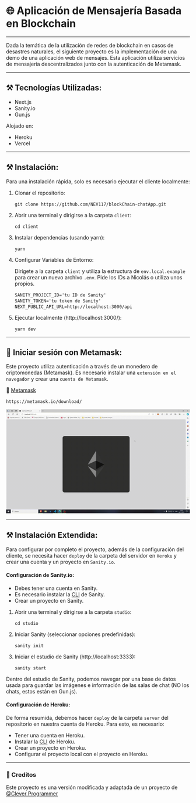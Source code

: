 # 🌐 Aplicación de Mensajería Basada en Blockchain

---

Dada la temática de la utilización de redes de blockchain en casos de desastres naturales, el siguiente proyecto es la implementación de una demo de una aplicación web de mensajes. Esta aplicación utiliza servicios de mensajería descentralizados junto con la autenticación de Metamask.

---
## ⚒ Tecnologías Utilizadas:

- Next.js
- Sanity.io
- Gun.js

Alojado en:
- Heroku
- Vercel

---

## ⚒ Instalación:

Para una instalación rápida, solo es necesario ejecutar el cliente localmente:

1. Clonar el repositorio:
    ```
    git clone https://github.com/NEV117/blockChain-chatApp.git
    ```

2. Abrir una terminal y dirigirse a la carpeta `client`:
    ```
    cd client
    ```

3. Instalar dependencias (usando yarn):
    ```
    yarn
    ```

4. Configurar Variables de Entorno:

    Dirígete a la carpeta `client` y utiliza la estructura de `env.local.example` para crear un nuevo archivo `.env`. Pide los IDs a Nicolás o utiliza unos propios.

    ```
    SANITY_PROJECT_ID='tu ID de Sanity'
    SANITY_TOKEN='tu token de Sanity'
    NEXT_PUBLIC_API_URL=http://localhost:3000/api
    ```

5. Ejecutar localmente (http://localhost:3000/):
    ```
    yarn dev
    ```

---

## 🦊 Iniciar sesión con Metamask:

Este proyecto utiliza autenticación a través de un monedero de criptomonedas (Metamask). Es necesario instalar una `extensión en el navegador` y crear una `cuenta de Metamask`.

🦊 [Metamask](https://metamask.io/download/)

    https://metamask.io/download/

<p align="center">
    <img  src="documentation/readmeImg/Metamask-Login2.gif">
</p>

---

## ⚒ Instalación Extendida:

Para configurar por completo el proyecto, además de la configuración del cliente, se necesita hacer `deploy` de la carpeta del servidor en `Heroku` y crear una cuenta y un proyecto en `Sanity.io`.

#### Configuración de Sanity.io:

- Debes tener una cuenta en Sanity.
- Es necesario instalar la [CLI](https://www.sanity.io/docs/cli) de Sanity.
- Crear un proyecto en Sanity.

1. Abrir una terminal y dirigirse a la carpeta `studio`:
    ```
    cd studio
    ```

2. Iniciar Sanity (seleccionar opciones predefinidas):
    ```
    sanity init
    ```

3. Iniciar el estudio de Sanity (http://localhost:3333):
    ```
    sanity start
    ```

Dentro del estudio de Sanity, podemos navegar por una base de datos usada para guardar las imágenes e información de las salas de chat (NO los chats, estos están en Gun.js).

#### Configuración de Heroku:

De forma resumida, debemos hacer `deploy` de la carpeta `server` del repositorio en nuestra cuenta de Heroku. Para esto, es necesario:

- Tener una cuenta en Heroku.
- Instalar la [CLI](https://devcenter.heroku.com/articles/heroku-cli) de Heroku.
- Crear un proyecto en Heroku.
- Configurar el proyecto local con el proyecto en Heroku.

---
### 🧾 Creditos 
<p align="left">
  Este proyecto es una versión modificada y adaptada de un proyecto de  <a href="https://www.youtube.com/watch?v=ZsV-jDk7dS8">@Clever Programmer</a>
</p>
